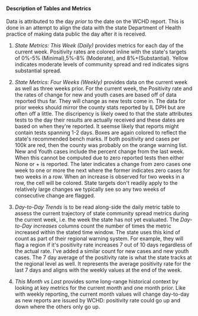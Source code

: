 



#### Description of Tables and Metrics

Data is attributed to the day *prior* to the date on the WCHD report. This is done in an attempt to align the data with the state Department of Health practice of making data public the day after it is received.

1. *State Metrics: This Week (Daily)* provides metrics for each day of the
current week. Positivity rates are colored inline with the state's targets
of 0%-5% (Minimal),5%-8% (Moderate), and 8%+(Substantial). Yellow indicates moderate levels of community spread and red indicates signs substantial spread.

2. *State Metrics: Four Weeks (Weekly)* provides data on the current week as well as three weeks prior. For the current week, the Positivity rate and the rates of change for new and youth cases are based off of data reported thus far. They will change as new tests come in. The data for prior weeks should mirror the county stats reported by IL DPH but are often off a little. The discripency is likely owed to that the state attributes tests to the day their results are actually received and these dates are based on when they're reported. It seemse likely that reports might contain tests spanning 1-2 days. Boxes are again colored to reflect the state's recommended bench marks. If both positivity and cases per 100k are red, then the county was probably on the orange warning list. New and Youth cases include the percent change from the last week. When this cannot be computed due to zero reported tests then either None or + is reported. The later indicates a change from zero cases one week to one or more the next where the former indicates zero cases for two weeks in a row. When an increase is observed for two weeks in a row, the cell will be colored. State targets don't readily apply to the relatively large changes we typically see so any two weeks of consecutive change are flagged.

3. *Day-to-Day Trends* is to be read along-side the daily metric table to assess the current trajectory of state community spread metrics during the current week, i.e. the week the state has not yet evaluated. The *Day-to-Day increases* columns count the number of times the metric increased within the stated time window. The state uses this kind of count as part of their regional warning system. For example, they will flag a region if it's positivity rate increases 7 out of 10 days regardless of the actual rate. I've added a similar count for new cases and new youth cases. The 7 day average of the positivity rate is what the state tracks at the regional level as well. It represents the average positivity rate for the last 7 days and aligns with the weekly values at the end of the week.  

4. *This Month vs Last* provides some long-range historical context by looking at key metrics for the current month and one month prior. Like with weekly reporting, the current month values will change day-to-day as new reports are issued by WCHD: positivity rate could go up and down where the others only go up.
